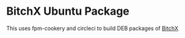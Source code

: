 # BitchX Ubuntu Package

This uses fpm-cookery and circleci to build DEB packages of [BitchX](https://github.com/BitchX/BitchX1.3)

